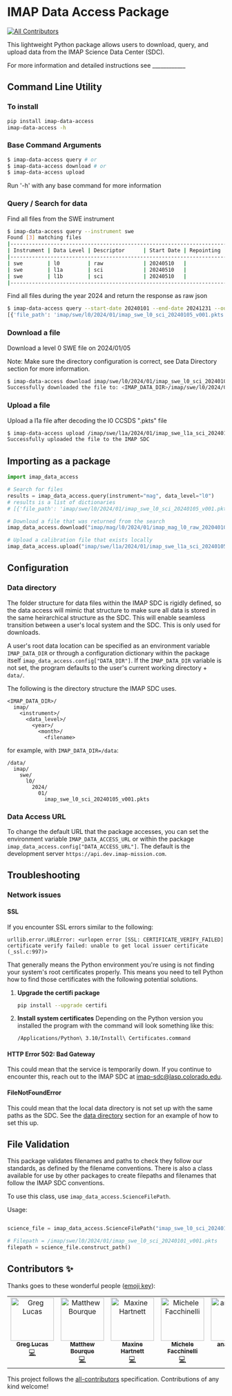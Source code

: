 # IMAP Data Access Package
<!-- ALL-CONTRIBUTORS-BADGE:START - Do not remove or modify this section -->
[![All Contributors](https://img.shields.io/badge/all_contributors-6-orange.svg?style=flat-square)](#contributors-)
<!-- ALL-CONTRIBUTORS-BADGE:END -->

This lightweight  Python package allows users to download, query, and upload data from the IMAP Science Data Center (SDC).

For more information and detailed instructions see ____________

## Command Line Utility

### To install

```bash
pip install imap-data-access
imap-data-access -h
```

### Base Command Arguments
```bash
$ imap-data-access query # or
$ imap-data-access download # or
$ imap-data-access upload
```
Run '-h' with any base command for more information

### Query / Search for data

Find all files from the SWE instrument

```bash
$ imap-data-access query --instrument swe
Found [3] matching files
|-----------------------------------------------------------------------------------------------------------------------------------|
| Instrument | Data Level | Descriptor      | Start Date | Repointing | Version | Filename                                          |
|-----------------------------------------------------------------------------------------------------------------------------------|
| swe        | l0         | raw             | 20240510   |            | v022    | imap_swe_l0_raw_20240510_v022.pkts                |
| swe        | l1a        | sci             | 20240510   |            | v022    | imap_swe_l1a_sci_20240510_v022.cdf                |
| swe        | l1b        | sci             | 20240510   |            | v022    | imap_swe_l1b_sci_20240510_v022.cdf                |
|-----------------------------------------------------------------------------------------------------------------------------------|
```

Find all files during the year 2024 and return the response as raw json

```bash
$ imap-data-access query --start-date 20240101 --end-date 20241231 --output-format json
[{'file_path': 'imap/swe/l0/2024/01/imap_swe_l0_sci_20240105_v001.pkts', 'instrument': 'swe', 'data_level': 'l0', 'descriptor': 'sci', 'start_date': '20240105', 'version': 'v001', 'extension': 'pkts'}, {'file_path': 'imap/swe/l0/2024/01/imap_swe_l0_sci_20240105_v001.pkts', 'instrument': 'swe', 'data_level': 'l0', 'descriptor': 'sci', 'start_date': '20240105', 'version': 'v001', 'extension': 'pkts'}]
```

### Download a file

Download a level 0 SWE file on 2024/01/05

Note: Make sure the directory configuration is correct, see Data Directory section for more information.

```bash
$ imap-data-access download imap/swe/l0/2024/01/imap_swe_l0_sci_20240105_v001.pkts
Successfully downloaded the file to: <IMAP_DATA_DIR>/imap/swe/l0/2024/01/imap_swe_l0_sci_20240105_v001.pkts
```

### Upload a file

Upload a l1a file after decoding the l0 CCSDS ".pkts" file

```bash
$ imap-data-access upload /imap/swe/l1a/2024/01/imap_swe_l1a_sci_20240105_v001.cdf
Successfully uploaded the file to the IMAP SDC
```

## Importing as a package

```python
import imap_data_access

# Search for files
results = imap_data_access.query(instrument="mag", data_level="l0")
# results is a list of dictionaries
# [{'file_path': 'imap/swe/l0/2024/01/imap_swe_l0_sci_20240105_v001.pkts', 'instrument': 'swe', 'data_level': 'l0', 'descriptor': 'sci', 'start_date': '20240105','version': 'v001', 'extension': 'pkts'}, {'file_path': 'imap/swe/l0/2024/01/imap_swe_l0_sci_20240105_v001.pkts', 'instrument': 'swe', 'data_level': 'l0', 'descriptor': 'sci', 'start_date': '20240105', 'version': 'v001', 'extension': 'pkts'}]

# Download a file that was returned from the search
imap_data_access.download("imap/mag/l0/2024/01/imap_mag_l0_raw_202040101_v001.pkts")

# Upload a calibration file that exists locally
imap_data_access.upload("imap/swe/l1a/2024/01/imap_swe_l1a_sci_20240105_v001.cdf")
```

## Configuration

### Data directory

The folder structure for data files within the IMAP SDC is rigidly
defined, so the data access will mimic that structure to make sure
all data is stored in the same heirarchical structure as the SDC.
This will enable seamless transition between a user's local system
and the SDC. This is only used for downloads.

A user's root data location can be specified as an environment
variable ``IMAP_DATA_DIR`` or through a configuration dictionary
within the package itself ``imap_data_access.config["DATA_DIR"]``.
If the ``IMAP_DATA_DIR`` variable is not set, the program defaults
to the user's current working directory + ``data/``.

The following is the directory structure the IMAP SDC uses.

```text
<IMAP_DATA_DIR>/
  imap/
    <instrument>/
      <data_level>/
        <year>/
          <month>/
            <filename>
```

for example, with ``IMAP_DATA_DIR=/data``:

```text
/data/
  imap/
    swe/
      l0/
        2024/
          01/
            imap_swe_l0_sci_20240105_v001.pkts
```

### Data Access URL

To change the default URL that the package accesses, you can set
the environment variable ``IMAP_DATA_ACCESS_URL`` or within the
package ``imap_data_access.config["DATA_ACCESS_URL"]``. The default
is the development server ``https://api.dev.imap-mission.com``.

## Troubleshooting

### Network issues

#### SSL

If you encounter SSL errors similar to the following:

```text
urllib.error.URLError: <urlopen error [SSL: CERTIFICATE_VERIFY_FAILED] certificate verify failed: unable to get local issuer certificate (_ssl.c:997)>
```

That generally means the Python environment you're using is not finding your system's root
certificates properly. This means you need to tell Python how to find those certificates
with the following potential solutions.

1. **Upgrade the certifi package**

    ```bash
    pip install --upgrade certifi
    ```

2. **Install system certificates**
    Depending on the Python version you installed the program with the command will look something like this:

    ```bash
    /Applications/Python\ 3.10/Install\ Certificates.command
    ```

#### HTTP Error 502: Bad Gateway

This could mean that the service is temporarily down. If you
continue to encounter this, reach out to the IMAP SDC at
<imap-sdc@lasp.colorado.edu>.

#### FileNotFoundError

This could mean that the local data directory is not set
up with the same paths as the SDC. See the [data directory](#data-directory)
section for an example of how to set this up.

## File Validation

This package validates filenames and paths to check they follow our standards, as defined by the filename conventions. There is also a class available for
use by other packages to create filepaths and filenames that follow the IMAP SDC conventions.

To use this class, use `imap_data_access.ScienceFilePath`.

Usage:

```python

science_file = imap_data_access.ScienceFilePath("imap_swe_l0_sci_20240101_v001.pkts")

# Filepath = /imap/swe/l0/2024/01/imap_swe_l0_sci_20240101_v001.pkts
filepath = science_file.construct_path()
```

## Contributors ✨

Thanks goes to these wonderful people ([emoji key](https://allcontributors.org/docs/en/emoji-key)):

<!-- ALL-CONTRIBUTORS-LIST:START - Do not remove or modify this section -->
<!-- prettier-ignore-start -->
<!-- markdownlint-disable -->
<table>
  <tbody>
    <tr>
      <td align="center" valign="top" width="14.28%"><a href="http://greglucas.github.io"><img src="https://avatars.githubusercontent.com/u/12417828?v=4?s=100" width="100px;" alt="Greg Lucas"/><br /><sub><b>Greg Lucas</b></sub></a><br /><a href="https://github.com/IMAP-Science-Operations-Center/imap-data-access/commits?author=greglucas" title="Code">💻</a></td>
      <td align="center" valign="top" width="14.28%"><a href="https://github.com/bourque"><img src="https://avatars.githubusercontent.com/u/2250769?v=4?s=100" width="100px;" alt="Matthew Bourque"/><br /><sub><b>Matthew Bourque</b></sub></a><br /><a href="https://github.com/IMAP-Science-Operations-Center/imap-data-access/commits?author=bourque" title="Code">💻</a></td>
      <td align="center" valign="top" width="14.28%"><a href="https://github.com/maxinelasp"><img src="https://avatars.githubusercontent.com/u/117409426?v=4?s=100" width="100px;" alt="Maxine Hartnett"/><br /><sub><b>Maxine Hartnett</b></sub></a><br /><a href="https://github.com/IMAP-Science-Operations-Center/imap-data-access/commits?author=maxinelasp" title="Code">💻</a></td>
      <td align="center" valign="top" width="14.28%"><a href="https://github.com/mfacchinelli"><img src="https://avatars.githubusercontent.com/u/19731497?v=4?s=100" width="100px;" alt="Michele Facchinelli"/><br /><sub><b>Michele Facchinelli</b></sub></a><br /><a href="https://github.com/IMAP-Science-Operations-Center/imap-data-access/commits?author=mfacchinelli" title="Code">💻</a></td>
      <td align="center" valign="top" width="14.28%"><a href="https://github.com/anamanica"><img src="https://avatars.githubusercontent.com/u/171708990?v=4?s=100" width="100px;" alt="anamanica"/><br /><sub><b>anamanica</b></sub></a><br /><a href="https://github.com/IMAP-Science-Operations-Center/imap-data-access/commits?author=anamanica" title="Documentation">📖</a></td>
      <td align="center" valign="top" width="14.28%"><a href="https://github.com/daralynnrhode"><img src="https://avatars.githubusercontent.com/u/143308810?v=4?s=100" width="100px;" alt="Daralynn Rhode"/><br /><sub><b>Daralynn Rhode</b></sub></a><br /><a href="https://github.com/IMAP-Science-Operations-Center/imap-data-access/commits?author=daralynnrhode" title="Documentation">📖</a> <a href="https://github.com/IMAP-Science-Operations-Center/imap-data-access/commits?author=daralynnrhode" title="Code">💻</a></td>
    </tr>
  </tbody>
</table>

<!-- markdownlint-restore -->
<!-- prettier-ignore-end -->

<!-- ALL-CONTRIBUTORS-LIST:END -->

This project follows the [all-contributors](https://github.com/all-contributors/all-contributors) specification. Contributions of any kind welcome!
